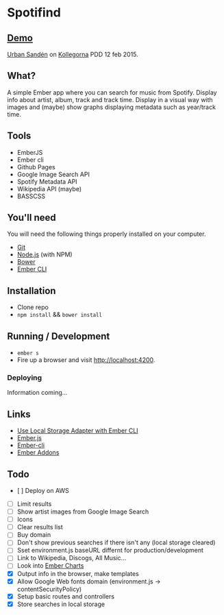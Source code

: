 # Spotifind

## [Demo](http://labs.urre.me/spotifind/)

[Urban Sandén](http://urre.me) on [Kollegorna](http://kollegorna.se) PDD 12 feb 2015.

## What?

A simple Ember app where you can search for music from Spotify. Display info about artist, album, track and track time. Display in a visual way with images and (maybe) show graphs displaying metadata such as year/track time.

## Tools
+ EmberJS
+ Ember cli
+ Github Pages
+ Google Image Search API
+ Spotify Metadata API
+ Wikipedia API (maybe)
+ BASSCSS

## You'll need

You will need the following things properly installed on your computer.

* [Git](http://git-scm.com/)
* [Node.js](http://nodejs.org/) (with NPM)
* [Bower](http://bower.io/)
* [Ember CLI](http://www.ember-cli.com/)

## Installation

+ Clone repo
+ `npm install` && `bower install`

## Running / Development

+ `ember s`
+ Fire up a browser and visit [http://localhost:4200](http://localhost:4200).

### Deploying

Information coming...

## Links
+ [Use Local Storage Adapter with Ember CLI](http://stackoverflow.com/questions/24327090/how-to-import-module-ember-localstorage-adapter-with-ember-cli)
+ [Ember.js](http://emberjs.com/)
+ [Ember-cli](http://www.ember-cli.com/)
+ [Ember Addons](http://www.emberaddons.com/)

## Todo

- [ ] Deploy on AWS
- [ ] Limit results
- [ ] Show artist images from Google Image Search
- [ ] Icons
- [ ] Clear results list
- [ ] Buy domain
- [ ] Don't show previous searches if there isn't any (local storage cleared)
- [ ] Sset environment.js baseURL differnt for production/development
- [ ] Link to Wikipedia, Discogs, All Music...
- [ ] Look into [Ember Charts](http://addepar.github.io/#/ember-charts/)
- [x] Output info in the browser, make templates
- [x] Allow Google Web fonts domain (environment.js -> contentSecurityPolicy)
- [x] Setup basic routes and controllers
- [x] Store searches in local storage
